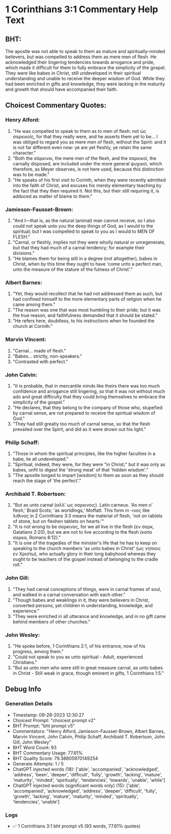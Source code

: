 # 1 Corinthians 3:1 Commentary Help Text

## BHT:
The apostle was not able to speak to them as mature and spiritually-minded believers, but was compelled to address them as mere men of flesh. He acknowledged their lingering tendencies towards arrogance and pride, which made it difficult for them to fully embrace the simplicity of the gospel. They were like babes in Christ, still undeveloped in their spiritual understanding and unable to receive the deeper wisdom of God. While they had been enriched in gifts and knowledge, they were lacking in the maturity and growth that should have accompanied their faith.

## Choicest Commentary Quotes:
### Henry Alford:
1. "He was compelled to speak to them as to men of flesh: not ὡς σαρκικοῖς, for that they really were, and he asserts them yet to be... I was obliged to regard you as mere men of flesh, without the Spirit: and it is not far different even now: ye are yet fleshly, ye retain the same character."
2. "Both the σάρκινοι, the mere men of the flesh, and the σαρκικοί, the carnally disposed, are included under the more general ψυχικοί, which therefore, as Meyer observes, is not here used, because this distinction was to be made."
3. "He speaks of his first visit to Corinth, when they were recently admitted into the faith of Christ, and excuses his merely elementary teaching by the fact that they then required it. Not this, but their still requiring it, is adduced as matter of blame to them."

### Jamieson-Fausset-Brown:
1. "And I—that is, as the natural (animal) man cannot receive, so I also could not speak unto you the deep things of God, as I would to the spiritual; but I was compelled to speak to you as I would to MEN OF FLESH."
2. "Carnal, or fleshly, implies not they were wholly natural or unregenerate, but that they had much of a carnal tendency; for example their divisions."
3. "He blames them for being still in a degree (not altogether), babes in Christ, when by this time they ought to have 'come unto a perfect man, unto the measure of the stature of the fulness of Christ'."

### Albert Barnes:
1. "Yet, they would recollect that he had not addressed them as such, but had confined himself to the more elementary parts of religion when he came among them."
2. "The reason was one that was most humbling to their pride; but it was the true reason, and faithfulness demanded that it should be stated."
3. "He refers here, doubtless, to his instructions when he founded the church at Corinth."

### Marvin Vincent:
1. "Carnal... made of flesh."
2. "Babes... strictly, non-speakers."
3. "Contrasted with perfect."

### John Calvin:
1. "It is probable, that in mercantile minds like theirs there was too much confidence and arrogance still lingering, so that it was not without much ado and great difficulty that they could bring themselves to embrace the simplicity of the gospel."
2. "He declares, that they belong to the company of those who, stupefied by carnal sense, are not prepared to receive the spiritual wisdom of God."
3. "They had still greatly too much of carnal sense, so that the flesh prevailed over the Spirit, and did as it were drown out his light."

### Philip Schaff:
1. "Those in whom the spiritual principles, like the higher faculties in a babe, lie all undeveloped."
2. "Spiritual, indeed, they were, for they were "in Christ;" but it was only as babes, unfit to digest the 'strong meat' of that 'hidden wisdom'."
3. "The apostle longed to impart [wisdom] to them as soon as they should reach the stage of 'the perfect'."

### Archibald T. Robertson:
1. "But as unto carnal (αλλ' ως σαρκινοις). Latin carneus. 'As men o' flesh,' Braid Scots; 'as worldlings,' Moffatt. This form in -ινος like λιθινος in 2 Corinthians 3:3 means the material of flesh, 'not on tablets of stone, but on fleshen tablets on hearts.'"
2. "It is not wrong to be σαρκινος, for we all live in the flesh (εν σαρκ, Galatians 2:20), but we are not to live according to the flesh (κατα σαρκα, Romans 8:12)."
3. "It is one of the tragedies of the minister's life that he has to keep on speaking to the church members 'as unto babes in Christ' (ως νηπιοις εν Χριστω), who actually glory in their long babyhood whereas they ought to be teachers of the gospel instead of belonging to the cradle roll."

### John Gill:
1. "They had carnal conceptions of things, were in carnal frames of soul, and walked in a carnal conversation with each other."
2. "Though babes and weaklings in it, they were believers in Christ, converted persons, yet children in understanding, knowledge, and experience."
3. "They were enriched in all utterance and knowledge, and in no gift came behind members of other churches."

### John Wesley:
1. "He spoke before, 1 Corinthians 2:1, of his entrance, now of his progress, among them."
2. "Could not speak to you as unto spiritual - Adult, experienced Christians."
3. "But as unto men who were still in great measure carnal, as unto babes in Christ - Still weak in grace, though eminent in gifts, 1 Corinthians 1:5."


## Debug Info
### Generation Details
- Timestamp: 09-28-2023 12:30:27
- Choicest Prompt: "choicest prompt v2"
- BHT Prompt: "bht prompt v5"
- Commentators: "Henry Alford, Jamieson-Fausset-Brown, Albert Barnes, Marvin Vincent, John Calvin, Philip Schaff, Archibald T. Robertson, John Gill, John Wesley"
- BHT Word Count: 93
- BHT Commentary Usage: 77.61%
- BHT Quality Score: 79.38805970149254
- Generate Attempts: 1 / 5
- ChatGPT injected words (18):
	['able', 'accompanied', 'acknowledged', 'address', 'been', 'deeper', 'difficult', 'fully', 'growth', 'lacking', 'mature', 'maturity', 'minded', 'spiritually', 'tendencies', 'towards', 'unable', 'while']
- ChatGPT injected words (significant words only) (15):
	['able', 'accompanied', 'acknowledged', 'address', 'deeper', 'difficult', 'fully', 'growth', 'lacking', 'mature', 'maturity', 'minded', 'spiritually', 'tendencies', 'unable']

### Logs
- ✅ 1 Corinthians 3:1 bht prompt v5 (93 words, 77.61% quotes)